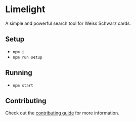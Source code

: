 
# Limelight

A simple and powerful search tool for Weiss Schwarz cards.

## Setup

* `npm i`
* `npm run setup`

## Running

* `npm start`

## Contributing

Check out the [contributing guide](CONTRIBUTING.md) for more information.

